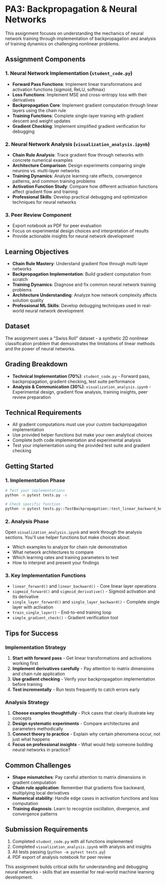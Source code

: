 # PA3: Backpropagation & Neural Networks

This assignment focuses on understanding the mechanics of neural network training through implementation of backpropagation and analysis of training dynamics on challenging nonlinear problems.

## Assignment Components

### 1. Neural Network Implementation (`student_code.py`)
- **Forward Pass Functions**: Implement linear transformations and activation functions (sigmoid, ReLU, softmax)
- **Loss Functions**: Implement MSE and cross-entropy loss with their derivatives
- **Backpropagation Core**: Implement gradient computation through linear layers using the chain rule
- **Training Functions**: Complete single-layer training with gradient descent and weight updates
- **Gradient Checking**: Implement simplified gradient verification for debugging

### 2. Neural Network Analysis (`visualization_analysis.ipynb`)
- **Chain Rule Analysis**: Trace gradient flow through networks with concrete numerical examples
- **Architecture Comparison**: Design experiments comparing single neurons vs. multi-layer networks
- **Training Dynamics**: Analyze learning rate effects, convergence patterns, and common training problems
- **Activation Function Study**: Compare how different activation functions affect gradient flow and training
- **Professional Skills**: Develop practical debugging and optimization techniques for neural networks

### 3. Peer Review Component
- Export notebook as PDF for peer evaluation
- Focus on experimental design choices and interpretation of results
- Provide actionable insights for neural network development

## Learning Objectives
- **Chain Rule Mastery**: Understand gradient flow through multi-layer networks
- **Backpropagation Implementation**: Build gradient computation from scratch
- **Training Dynamics**: Diagnose and fix common neural network training problems
- **Architecture Understanding**: Analyze how network complexity affects solution quality
- **Professional ML Skills**: Develop debugging techniques used in real-world neural network development

## Dataset
The assignment uses a "Swiss Roll" dataset - a synthetic 2D nonlinear classification problem that demonstrates the limitations of linear methods and the power of neural networks.

## Grading Breakdown
- **Technical Implementation (70%)**: `student_code.py` - Forward pass, backpropagation, gradient checking, test suite performance
- **Analysis & Communication (30%)**: `visualization_analysis.ipynb` - Experimental design, gradient flow analysis, training insights, peer review preparation

## Technical Requirements
- All gradient computations must use your custom backpropagation implementation
- Use provided helper functions but make your own analytical choices
- Complete both code implementation and experimental analysis
- Test your implementation using the provided test suite and gradient checking

## Getting Started

### 1. Implementation Phase
```bash
# Test your implementations
python -m pytest tests.py -v

# Check specific function
python -m pytest tests.py::TestBackpropagation::test_linear_backward_known_gradients -v
```

### 2. Analysis Phase
Open `visualization_analysis.ipynb` and work through the analysis sections. You'll use helper functions but make choices about:
- Which examples to analyze for chain rule demonstration
- What network architectures to compare
- Which learning rates and training parameters to test
- How to interpret and present your findings

### 3. Key Implementation Functions
- `linear_forward()` and `linear_backward()` - Core linear layer operations
- `sigmoid_forward()` and `sigmoid_derivative()` - Sigmoid activation and its derivative
- `single_layer_forward()` and `single_layer_backward()` - Complete single layer with activation
- `train_single_layer()` - End-to-end training loop
- `simple_gradient_check()` - Gradient verification tool

## Tips for Success

### Implementation Strategy
1. **Start with forward pass** - Get linear transformations and activations working first
2. **Implement derivatives carefully** - Pay attention to matrix dimensions and chain rule application
3. **Use gradient checking** - Verify your backpropagation implementation before training
4. **Test incrementally** - Run tests frequently to catch errors early

### Analysis Strategy
1. **Choose examples thoughtfully** - Pick cases that clearly illustrate key concepts
2. **Design systematic experiments** - Compare architectures and parameters methodically
3. **Connect theory to practice** - Explain why certain phenomena occur, not just what happens
4. **Focus on professional insights** - What would help someone building neural networks in practice?

## Common Challenges
- **Shape mismatches**: Pay careful attention to matrix dimensions in gradient computation
- **Chain rule application**: Remember that gradients flow backward, multiplying local derivatives
- **Numerical stability**: Handle edge cases in activation functions and loss computation
- **Training diagnosis**: Learn to recognize oscillation, divergence, and convergence patterns

## Submission Requirements
1. Completed `student_code.py` with all functions implemented
2. Completed `visualization_analysis.ipynb` with analysis and insights
3. All tests passing (`python -m pytest tests.py`)
4. PDF export of analysis notebook for peer review

This assignment builds critical skills for understanding and debugging neural networks - skills that are essential for real-world machine learning development.